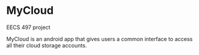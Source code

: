 # MyCloud
EECS 497 project

MyCloud is an android app that gives users a common interface to access all their cloud storage accounts.

